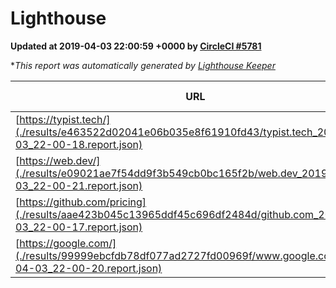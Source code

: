 
# Lighthouse

**Updated at 2019-04-03 22:00:59 +0000 by [CircleCI #5781](https://circleci.com/gh/ItinerisLtd/lighthouse-keeper-example/5781)**

**This report was automatically generated by [Lighthouse Keeper](https://github.com/itinerisltd/lighthouse-keeper)*

| URL | Performance | Accessibility | Best Practices | SEO | PWA | Updated At |
| --- | --- | --- | --- | --- | --- | --- |
| [https://typist.tech/](./results/e463522d02041e06b035e8f61910fd43/typist.tech_2019-04-03_22-00-18.report.json) | 1 |  |  |  |  | 2019-04-03T22:00:18.830Z |
| [https://web.dev/](./results/e09021ae7f54dd9f3b549cb0bc165f2b/web.dev_2019-04-03_22-00-21.report.json) | 0.97 | 0.93 | 0.93 | 0.96 | 1 | 2019-04-03T22:00:21.038Z |
| [https://github.com/pricing](./results/aae423b045c13965ddf45c696df2484d/github.com_2019-04-03_22-00-17.report.json) | 0.85 | 0.89 | 0.93 | 0.9 | 0.58 | 2019-04-03T22:00:17.764Z |
| [https://google.com/](./results/99999ebcfdb78df077ad2727fd00969f/www.google.com_2019-04-03_22-00-20.report.json) | 0.96 | 0.71 | 0.93 | 0.82 | 0.58 | 2019-04-03T22:00:20.570Z |
